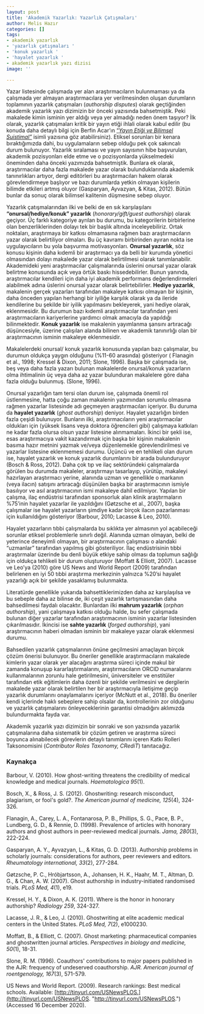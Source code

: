 ```yaml
---
layout: post
title: 'Akademik Yazarlık: Yazarlık Çatışmaları'
author: Melis Hazır
categories: []
tags:
- akademik yazarlık
- 'yazarlık çatışmaları '
- 'konuk yazarlık '
- 'hayalet yazarlık '
- akademik yazarlık yazı dizisi
image: ''

---
```

Yazar listesinde çalışmada yer alan araştırmacıların bulunmaması ya da çalışmada yer almayan araştırmacılara yer verilmesinden oluşan durumların toplamının yazarlık çatışmaları (_authorship disputes_) olarak geçtiğinden akademik yazarlık yazı dizimizin bir önceki yazısında bahsetmiştik. Peki makalede kimin isminin yer aldığı veya yer almadığı neden önem taşıyor? İlk olarak, yazarlık çatışmaları kritik bir yayın etiği ihlali olarak kabul edilir (bu konuda daha detaylı bilgi için Berfin Acar’ın [“_Yayın Etiği ve Bilimsel Suistimal”_](https://acikbilimtt.github.io/originals/introductory/yayin-etigi-ve-bilimsel-suistimal.html) isimli yazısına göz atabilirsiniz). Etiksel sorunları bir kenara bıraktığımızda dahi, bu uygulamaların sebep olduğu pek çok sakıncalı durum bulunuyor. Yazarlık sıralaması ve yayın sayısının hibe başvuruları, akademik pozisyonları elde etme ve o pozisyonlarda yükselmedeki öneminden daha önceki yazımızda bahsetmiştik. Bunlara ek olarak, araştırmacılar daha fazla makalede yazar olarak bulunduklarında akademik tanınırlıkları artıyor, dergi editörleri bu araştırmacıları hakem olarak görevlendirmeye başlıyor ve bazı durumlarda yetkin olmayan kişilerin bilimde etkileri artmış oluyor (Gasparyan, Ayvazyan, & Kitas, 2012). Bütün bunlar da sonuç olarak bilimsel kalitenin düşmesine sebep oluyor.

Yazarlık çatışmalarından ilki ve belki de en sık karşılaşılanı **“onursal/hediye/konuk” yazarlık** (_honorary/gift/guest authorship_) olarak geçiyor. Üç farklı kategoriye ayrılan bu durumu, bu kategorilerin birbirlerine olan benzerliklerinden dolayı tek bir başlık altında inceleyebiliriz. Ortak noktaları, araştırmaya bir katkısı olmamasına rağmen bazı araştırmacıların yazar olarak belirtiliyor olmaları. Bu üç kavramı birbirinden ayıran nokta ise uygulayıcıların bu yola başvurma motivasyonları. **Onursal yazarlık**, söz konusu kişinin daha kıdemli bir araştırmacı ya da belli bir kurumda yönetici olmasından dolayı makalede yazar olarak belirtilmesi olarak tanımlanabilir. Akademideki yeni araştırmacılar çalışmalarında üslerini onursal yazar olarak belirtme konusunda açık veya örtük baskı hissedebilirler. Bunun yanında, araştırmacılar kendileri için daha iyi akademik performans değerlendirmeleri alabilmek adına üslerini onursal yazar olarak belirtebilirler. **Hediye yazarlık**, makalenin gerçek yazarları tarafından makaleye katkısı olmayan bir kişinin, daha önceden yapılan herhangi bir iyiliğe karşılık olarak ya da ileride kendilerine bu şekilde bir iyilik yapılmasını bekleyerek, yani hediye olarak, eklenmesidir. Bu durumun bazı kıdemli araştırmacılar tarafından yeni araştırmacıların kariyerlerine yardımcı olmak amacıyla da yapıldığı bilinmektedir. **Konuk yazarlık** ise makalenin yayımlanma şansını artıracağı düşüncesiyle, üzerine çalışılan alanda bilinen ve akademik tanınırlığı olan bir araştırmacının isminin makaleye eklenmesidir.

Makalelerdeki onursal/ konuk yazarlık konusunda yapılan bazı çalışmalar, bu durumun oldukça yaygın olduğunu (%11-60 arasında) gösteriyor ( Flanagin et al., 1998; Kressel & Dixon, 2011; Slone, 1996). Başka bir çalışmada ise, beş veya daha fazla yazarı bulunan makalelerde onursal/konuk yazarların olma ihtimalinin üç veya daha az yazar bulunduran makalelere göre daha fazla olduğu bulunmuş. (Slone, 1996).

Onursal yazarlığın tam tersi olan durum ise, çalışmada önemli rol üstlenmesine, hatta çoğu zaman makalenin yazımından sorumlu olmasına rağmen yazarlar listesinde adı geçmeyen araştırmacıları içeriyor. Bu duruma da **hayalet yazarlık** (_ghost authorship_) deniyor. Hayalet yazarlığın birden fazla çeşidi bulunuyor. Bunların ilki, araştırmacıların yeni araştırmacılar oldukları için (yüksek lisans veya doktora öğrencileri gibi) çalışmaya katkıları ne kadar fazla olursa olsun yazar listesine alınmamaları. İkinci bir şekli ise, esas araştırmacıya vakit kazandırmak için başka bir kişinin makalenin basıma hazır metnini yazmak ve/veya düzenlemekle görevlendirilmesi ve yazarlar listesine eklenmemesi durumu. Üçüncü ve en tehlikeli olan durum ise, hayalet yazarlık ve konuk yazarlık durumlarını bir arada bulunduruyor (Bosch & Ross, 2012). Daha çok tıp ve ilaç sektöründeki çalışmalarda görülen bu durumda makaleler, araştırmayı tasarlayıp, yürütüp, makaleyi hazırlayan araştırmacı yerine, alanında uzman ve genellikle o markanın (veya ilacın) satışını artıracağı düşünülen başka bir araştırmacının ismiyle basılıyor ve asıl araştırmacının ismi makaleye dahil edilmiyor. Yapılan bir çalışma, ilaç endüstrisi tarafından sponsorluk alan klinik araştırmaların %75’inin hayalet yazarlar ile yazıldığını (Gøtzsche et al., 2007), başka çalışmalar ise hayalet yazarların şimdiye kadar birçok ilacın pazarlanması için kullanıldığını gösteriyor (Barbour, 2010; Lacasse & Leo, 2010).

Hayalet yazarların tıbbi çalışmalarda bu sıklıkta yer almasının yol açabileceği sorunlar etiksel problemlerle sınırlı değil. Alanında uzman olmayan, belki de yeterince deneyimli olmayan, bir araştırmacının çalışması o alandaki “uzmanlar” tarafından yapılmış gibi gösteriliyor. İlaç endüstrisinin tıbbi araştırmalar üzerinde bu denli büyük etkiye sahip olması da toplumun sağlığı için oldukça tehlikeli bir durum oluşturuyor (Moffatt & Elliott, 2007). Lacasse ve Leo’ya (2010) göre US News and World Report (2009) tarafından belirlenen en iyi 50 tıbbi araştırma merkezinin yalnızca %20’si hayalet yazarlığı açık bir şekilde yasaklamış bulunmakta.

Literatürde genellikle yukarıda bahsettiklerimizden daha az karşılaşılsa ve bu sebeple daha az bilinse de, iki çeşit yazarlık tartışmasından daha bahsedilmesi faydalı olacaktır. Bunlardan ilki **mahrum yazarlık** (_orphan authorship_), yani çalışmaya katkısı olduğu halde, bu sefer çalışmada bulunan diğer yazarlar tarafından araştırmacının isminin yazarlar listesinden çıkarılmasıdır. İkincisi ise **sahte yazarlık** (_forged authorship_), yani araştırmacının haberi olmadan isminin bir makaleye yazar olarak eklenmesi durumu.

Bahsedilen yazarlık çatışmalarının önüne geçilmesini amaçlayan birçok çözüm önerisi bulunuyor. Bu öneriler genellikle araştırmacıların makalede kimlerin yazar olarak yer alacağını araştırma süreci içinde makul bir zamanda konuşup kararlaştırmalarını, araştırmacıların ORCID numaralarını kullanmalarının zorunlu hale getirilmesini, üniversiteler ve enstitüler tarafından etik eğitimlerin daha özenli bir şekilde verilmesini ve dergilerin makalede yazar olarak belirtilen her bir araştırmacıyla iletişime geçip yazarlık durumlarını onaylamalarını içeriyor (McNutt et al., 2018). Bu öneriler kendi içlerinde haklı sebeplere sahip olsalar da, kontrollerinin zor olduğunu ve yazarlık çatışmalarını önleyeceklerinin garantisi olmadığını aklımızda bulundurmakta fayda var.

Akademik yazarlık yazı dizimizin bir sonraki ve son yazısında yazarlık çatışmalarına daha sistematik bir çözüm getiren ve araştırma süreci boyunca alınabilecek görevlerin detaylı tanımlarını içeren Katkı Rolleri Taksonomisini (_Contributor Roles Taxonomy, CRediT_) tanıtacağız.

### Kaynakça

Barbour, V. (2010). How ghost-writing threatens the credibility of medical knowledge and medical journals. _Haematologica 95_(1).

Bosch, X., & Ross, J. S. (2012). Ghostwriting: research misconduct, plagiarism, or fool's gold?. _The American journal of medicine, 125_(4), 324-326.

Flanagin, A., Carey, L. A., Fontanarosa, P. B., Phillips, S. G., Pace, B. P., Lundberg, G. D., & Rennie, D. (1998). Prevalence of articles with honorary authors and ghost authors in peer-reviewed medical journals. _Jama, 280_(3), 222-224.

Gasparyan, A. Y., Ayvazyan, L., & Kitas, G. D. (2013). Authorship problems in scholarly journals: considerations for authors, peer reviewers and editors. _Rheumatology international, 33_(2), 277-284.

Gøtzsche, P. C., Hróbjartsson, A., Johansen, H. K., Haahr, M. T., Altman, D. G., & Chan, A. W. (2007). Ghost authorship in industry-initiated randomised trials. _PLoS Med, 4_(1), e19.

Kressel, H. Y., & Dixon, A. K. (2011). Where is the honor in honorary authorship? _Radiology 259_, 324-327.

Lacasse, J. R., & Leo, J. (2010). Ghostwriting at elite academic medical centers in the United States. _PLoS Med, 7_(2), e1000230.

Moffatt, B., & Elliott, C. (2007). Ghost marketing: pharmaceutical companies and ghostwritten journal articles. _Perspectives in biology and medicine, 50_(1), 18-31.

Slone, R. M. (1996). Coauthors' contributions to major papers published in the AJR: frequency of undeserved coauthorship. _AJR. American journal of roentgenology, 167_(3), 571-579.

US News and World Report. (2009). Research rankings: Best medical schools. Available: [http://tinyurl.com/USNewsPLOS.](http://tinyurl.com/USNewsPLOS. "http://tinyurl.com/USNewsPLOS.") (Accessed 16 December 2020).